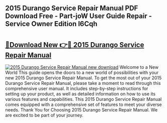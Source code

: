 ## 2015 Durango Service Repair Manual PDF Download Free - Part-joW User Guide Repair - Service Owner Edition l6Cqh

# <h2><a href="http://bc62156.oget.top/?id=2015+Durango+Service+Repair+Manual">🔗Download New 👉🔴 2015 Durango Service Repair Manual</a></h2>

[![2015 Durango Service Repair Manual new download](https://i.imgur.com/5g1atiW.png)](http://bc62156.oget.top/?id=2015+Durango+Service+Repair+Manual)
Welcome to a New World This guide opens the doors to a new world of possibilities with your new 2015 Durango Service Repair Manual. To get the most out of your 2015 Durango Service Repair Manual, please take a moment to read through this comprehensive user manual. It includes step-by-step instructions for setting up your product, as well as detailed information on how to use its various features and capabilities. This 2015 Durango Service Repair Manual comes equipped with a comprehensive set of features to meet your diverse needs. Thank You for Choosing 2015 Durango Service Repair Manual. We are excited to be part of your journey.
